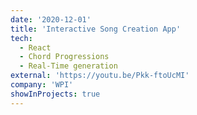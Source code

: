 ```yaml
---
date: '2020-12-01'
title: 'Interactive Song Creation App'
tech:
  - React
  - Chord Progressions
  - Real-Time generation
external: 'https://youtu.be/Pkk-ftoUcMI'
company: 'WPI'
showInProjects: true
---
```

